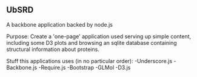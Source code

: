 ## UbSRD

A backbone application backed by node.js

Purpose: Create a 'one-page' application used serving up simple content, including
some D3 plots and browsing an sqlite database containing structural information about
proteins.

Stuff this applications uses (in no particular order):
-Underscore.js
-Backbone.js
-Require.js
-Bootstrap
-GLMol
-D3.js
